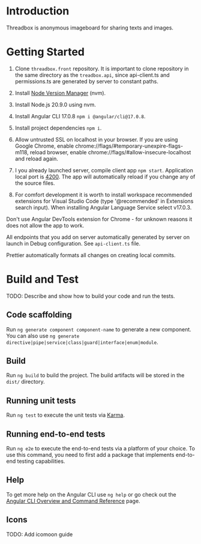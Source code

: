 # Introduction

Threadbox is anonymous imageboard for sharing texts and images.

# Getting Started

1. Clone `threadbox.front` repository. It is important to clone repository in the same directory as the `treadbox.api`, since api-client.ts and permissions.ts are generated by server to constant paths.

1. Install [Node Version Manager](https://github.com/nvm-sh/nvm#important-notes) (nvm).

1. Install Node.js 20.9.0 using nvm.

1. Install Angular CLI 17.0.8 `npm i @angular/cli@17.0.8`.

1. Install project dependencies `npm i`.

1. Allow untrusted SSL on localhost in your browser. If you are using Google Chrome, enable chrome://flags/#temporary-unexpire-flags-m118, reload browser, enable chrome://flags/#allow-insecure-localhost and reload again.

1. I you already launched server, compile client app `npm start`. Application local port is [4200](https://localhost:4200). The app will automatically reload if you change any of the source files.

1. For comfort development it is worth to install workspace recommended extensions for Visual Studio Code (type '@recommended' in Extensions search input). When installing Angular Language Service select v17.0.3.

Don't use Angular DevTools extension for Chrome - for unknown reasons it does not allow the app to work.

All endpoints that you add on server automatically generated by server on launch in Debug configuration. See `api-client.ts` file.

Prettier automatically formats all changes on creating local commits.

# Build and Test

TODO: Describe and show how to build your code and run the tests.

## Code scaffolding

Run `ng generate component component-name` to generate a new component. You can also use `ng generate directive|pipe|service|class|guard|interface|enum|module`.

## Build

Run `ng build` to build the project. The build artifacts will be stored in the `dist/` directory.

## Running unit tests

Run `ng test` to execute the unit tests via [Karma](https://karma-runner.github.io).

## Running end-to-end tests

Run `ng e2e` to execute the end-to-end tests via a platform of your choice. To use this command, you need to first add a package that implements end-to-end testing capabilities.

## Help

To get more help on the Angular CLI use `ng help` or go check out the [Angular CLI Overview and Command Reference](https://angular.io/cli) page.

## Icons

TODO: Add icomoon guide
